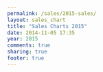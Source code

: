 ```yaml
---
permalink: /sales/2015-sales/
layout: sales_chart
title: "Sales Charts 2015"
date: 2014-11-05 17:35
year: 2015
comments: true
sharing: true
footer: true
---
```

